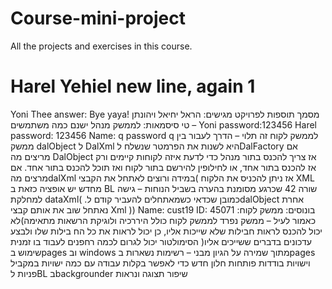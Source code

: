 # Course-mini-project
All the projects and exercises in this course.
# Harel Yehiel new line, again 1
Yoni Thee answer: Bye yaya!
מסמך תוספות לפרויקט
מגישים: הראל יחיאל ויהונתן טי
סיסמאות:
לממשק מנהל ישנם כמה משתמשים –
Yoni password:123456
Harel password: 123456
Name: q password q
לממשק לקוח זה תלוי –
הדרך לעבור בין ממשק dalObject ל DalXml היא לשנות את הפרמטר שנשלח לDalFactory
אם מריצים מה DalObject אז צריך להכנס בתור מנהל כדי לדעת איזה לקוחות קיימים ורק אז להכנס
בתור אחד, או לחילופין להירשם בתור לקוח ואז תוכל להכנס בתור אחד.
אם מרצים מהdalXml אז ניתן להכניס את הלקוח
)במידה ורוצים לאתחל את הקבצי XML מחדש יש אופציה כזאת ב BL שורה 42 שכרגע מסומנת
בהערה בשביל הנוחות – גישה למחלקת dataXml( .כמובן שכדאי כשמאתחלים להעביר קודם
לdalObject אחרת נאתחל שוב את אותם קבצי Xml ))
Name: cust19 ID: 45071
בונוסים:
ממשק לקוח:
כאמור לעיל – ממשק נפרד לממשק לקוח כולל היררכיה ולוגיקת הרשאות מתאימה)לא יכול להכנס
לראות חבילות שלא שייכות אליו, כן יכול לראות את כל הח בילות שלו ולבצע עדכונים בדברים
ששייכים אליו(
הסימולטור יכול לגרום לכמה רחפנים לעבוד בו זמנית
שימוש בpages וב windows מתוך שמירה על הגיון מבני – רשימות נשארות בpages וישויות בודדות
פותחות חלון חדש כדי לאפשר בקלות עבודה עם כמה ישויות במקביל
פניות לBL בbackgrounder
שיפור תצוגה ונראות
